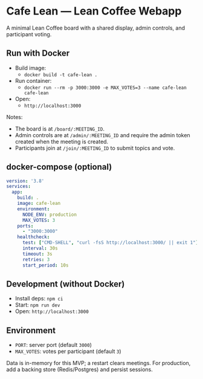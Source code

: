 # Cafe Lean — Lean Coffee Webapp

A minimal Lean Coffee board with a shared display, admin controls, and participant voting.

## Run with Docker

- Build image:
  - `docker build -t cafe-lean .`
- Run container:
  - `docker run --rm -p 3000:3000 -e MAX_VOTES=3 --name cafe-lean cafe-lean`
- Open:
  - `http://localhost:3000`

Notes:
- The board is at `/board/:MEETING_ID`.
- Admin controls are at `/admin/:MEETING_ID` and require the admin token created when the meeting is created.
- Participants join at `/join/:MEETING_ID` to submit topics and vote.

## docker-compose (optional)

```yaml
version: '3.8'
services:
  app:
    build: .
    image: cafe-lean
    environment:
      NODE_ENV: production
      MAX_VOTES: 3
    ports:
      - "3000:3000"
    healthcheck:
      test: ["CMD-SHELL", "curl -fsS http://localhost:3000/ || exit 1"]
      interval: 30s
      timeout: 3s
      retries: 3
      start_period: 10s
```

## Development (without Docker)

- Install deps: `npm ci`
- Start: `npm run dev`
- Open: `http://localhost:3000`

## Environment

- `PORT`: server port (default `3000`)
- `MAX_VOTES`: votes per participant (default `3`)

Data is in-memory for this MVP; a restart clears meetings. For production, add a backing store (Redis/Postgres) and persist sessions.
